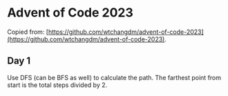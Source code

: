 # Advent of Code 2023

Copied from: [https://github.com/wtchangdm/advent-of-code-2023](https://github.com/wtchangdm/advent-of-code-2023).

## Day 1

Use DFS (can be BFS as well) to calculate the path. The farthest point from start is the total steps divided by 2.
